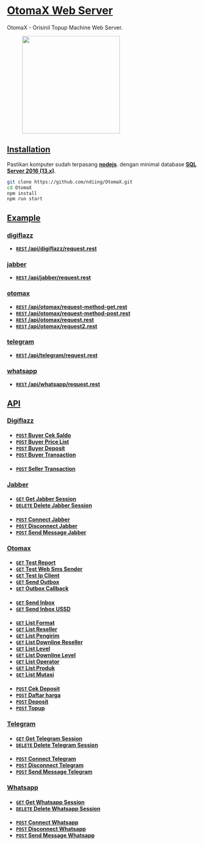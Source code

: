 # [OtomaX Web Server](#)

OtomaX - Orisinil Topup Machine Web Server.

<p>
    <figure>
        <img src="https://raw.githubusercontent.com/ndiing/OtomaX/main/docs/images/otomax.png" height="256" alt="" />
        <figcaption></figcaption>
    </figure>
</p>

## [Installation]()

Pastikan komputer sudah terpasang **[nodejs](https://nodejs.org/dist/v16.13.0/node-v16.13.0-x64.msi)**.
dengan minimal database **[SQL Server 2016 (13.x)](https://go.microsoft.com/fwlink/?linkid=866662)**.

```bash
git clone https://github.com/ndiing/OtomaX.git
cd OtomaX
npm install
npm run start
```


## [Example](#)
### [digiflazz]()
- **[<code>REST</code> /api/digiflazz/request.rest](https://raw.githubusercontent.com/ndiing/OtomaX/main/api/digiflazz/request.rest)**
### [jabber]()
- **[<code>REST</code> /api/jabber/request.rest](https://raw.githubusercontent.com/ndiing/OtomaX/main/api/jabber/request.rest)**
### [otomax]()
- **[<code>REST</code> /api/otomax/request-method-get.rest](https://raw.githubusercontent.com/ndiing/OtomaX/main/api/otomax/request-method-get.rest)**
- **[<code>REST</code> /api/otomax/request-method-post.rest](https://raw.githubusercontent.com/ndiing/OtomaX/main/api/otomax/request-method-post.rest)**
- **[<code>REST</code> /api/otomax/request.rest](https://raw.githubusercontent.com/ndiing/OtomaX/main/api/otomax/request.rest)**
- **[<code>REST</code> /api/otomax/request2.rest](https://raw.githubusercontent.com/ndiing/OtomaX/main/api/otomax/request2.rest)**
### [telegram]()
- **[<code>REST</code> /api/telegram/request.rest](https://raw.githubusercontent.com/ndiing/OtomaX/main/api/telegram/request.rest)**
### [whatsapp]()
- **[<code>REST</code> /api/whatsapp/request.rest](https://raw.githubusercontent.com/ndiing/OtomaX/main/api/whatsapp/request.rest)**

## [API](#)

### [Digiflazz](#)
####
- **[<code>POST</code> Buyer Cek Saldo](./docs/digiflazz/buyer-cek-saldo.md)**
- **[<code>POST</code> Buyer Price List](./docs/digiflazz/buyer-price-list.md)**
- **[<code>POST</code> Buyer Deposit](./docs/digiflazz/buyer-deposit.md)**
- **[<code>POST</code> Buyer Transaction](./docs/digiflazz/buyer-transaction.md)**
####
- **[<code>POST</code> Seller Transaction](./docs/digiflazz/seller-transaction.md)**
### [Jabber](#)
####
- **[<code>GET</code> Get Jabber Session](./docs/jabber/get-jabber-session.md)**
- **[<code>DELETE</code> Delete Jabber Session](./docs/jabber/delete-jabber-session.md)**
####
- **[<code>POST</code> Connect Jabber](./docs/jabber/connect-jabber.md)**
- **[<code>POST</code> Disconnect Jabber](./docs/jabber/disconnect-jabber.md)**
- **[<code>POST</code> Send Message Jabber](./docs/jabber/send-message-jabber.md)**
### [Otomax](#)
####
- **[<code>GET</code> Test Report](./docs/otomax/test-report.md)**
- **[<code>GET</code> Test Web Sms Sender](./docs/otomax/test-web-sms-sender.md)**
- **[<code>GET</code> Test Ip Client](./docs/otomax/test-ip-client.md)**
- **[<code>GET</code> Send Outbox](./docs/otomax/send-outbox.md)**
- **[<code>GET</code> Outbox Callback](./docs/otomax/outbox-callback.md)**
####
- **[<code>GET</code> Send Inbox](./docs/otomax/send-inbox.md)**
- **[<code>GET</code> Send Inbox USSD](./docs/otomax/send-inbox-ussd.md)**
####
- **[<code>GET</code> List Format](./docs/otomax/list-format.md)**
- **[<code>GET</code> List Reseller](./docs/otomax/list-reseller.md)**
- **[<code>GET</code> List Pengirim](./docs/otomax/list-pengirim.md)**
- **[<code>GET</code> List Downline Reseller](./docs/otomax/list-downline-reseller.md)**
- **[<code>GET</code> List Level](./docs/otomax/list-level.md)**
- **[<code>GET</code> List Downline Level](./docs/otomax/list-downline-level.md)**
- **[<code>GET</code> List Operator](./docs/otomax/list-operator.md)**
- **[<code>GET</code> List Produk](./docs/otomax/list-produk.md)**
- **[<code>GET</code> List Mutasi](./docs/otomax/list-mutasi.md)**
####
- **[<code>POST</code> Cek Deposit](./docs/otomax/cek-deposit.md)**
- **[<code>POST</code> Daftar harga](./docs/otomax/daftar-harga.md)**
- **[<code>POST</code> Deposit](./docs/otomax/deposit.md)**
- **[<code>POST</code> Topup](./docs/otomax/topup.md)**
### [Telegram](#)
####
- **[<code>GET</code> Get Telegram Session](./docs/telegram/get-telegram-session.md)**
- **[<code>DELETE</code> Delete Telegram Session](./docs/telegram/delete-telegram-session.md)**
####
- **[<code>POST</code> Connect Telegram](./docs/telegram/connect-telegram.md)**
- **[<code>POST</code> Disconnect Telegram](./docs/telegram/disconnect-telegram.md)**
- **[<code>POST</code> Send Message Telegram](./docs/telegram/send-message-telegram.md)**
### [Whatsapp](#)
####
- **[<code>GET</code> Get Whatsapp Session](./docs/whatsapp/get-whatsapp-session.md)**
- **[<code>DELETE</code> Delete Whatsapp Session](./docs/whatsapp/delete-whatsapp-session.md)**
####
- **[<code>POST</code> Connect Whatsapp](./docs/whatsapp/connect-whatsapp.md)**
- **[<code>POST</code> Disconnect Whatsapp](./docs/whatsapp/disconnect-whatsapp.md)**
- **[<code>POST</code> Send Message Whatsapp](./docs/whatsapp/send-message-whatsapp.md)**

